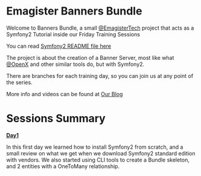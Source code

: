 Emagister Banners Bundle
========================

Welcome to Banners Bundle, a small [@EmagisterTech](https://twitter.com/#!/EmagisterTech) project
that acts as a Symfony2 Tutorial inside our Friday Training Sessions

You can read [Symfony2 README file here](README-SF2.md)

The project is about the creation of a Banner Server, most like what [@OpenX](http://www.openx.com) and
other similar tools do, but with Symfony2.

There are branches for each training day, so you can join us at any point of the series.

More info and videos can be found at [Our Blog](http://engineering.emagister.com)

Sessions Summary
================

[**Day1**](https://github.com/Emagister/Symfony2-Tutorial/tree/master/src/Emagister/BannersBundle/Resources/doc/Day1.md)

In this first day we learned how to install Symfony2 from scratch, and a small review on what we get when we download Symfony2 standard edition with vendors.
We also started using CLI tools to create a Bundle skeleton, and 2 entities with a OneToMany relationship.